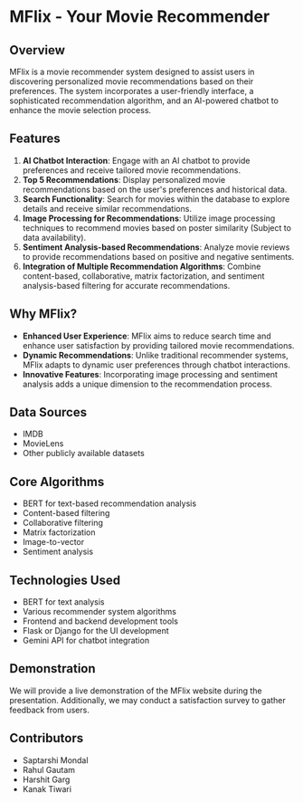 # MFlix - Your Movie Recommender

## Overview
MFlix is a movie recommender system designed to assist users in discovering personalized movie recommendations based on their preferences. The system incorporates a user-friendly interface, a sophisticated recommendation algorithm, and an AI-powered chatbot to enhance the movie selection process.

## Features
1. **AI Chatbot Interaction**: Engage with an AI chatbot to provide preferences and receive tailored movie recommendations.
2. **Top 5 Recommendations**: Display personalized movie recommendations based on the user's preferences and historical data.
3. **Search Functionality**: Search for movies within the database to explore details and receive similar recommendations.
4. **Image Processing for Recommendations**: Utilize image processing techniques to recommend movies based on poster similarity (Subject to data availability).
5. **Sentiment Analysis-based Recommendations**: Analyze movie reviews to provide recommendations based on positive and negative sentiments.
6. **Integration of Multiple Recommendation Algorithms**: Combine content-based, collaborative, matrix factorization, and sentiment analysis-based filtering for accurate recommendations.

## Why MFlix?
- **Enhanced User Experience**: MFlix aims to reduce search time and enhance user satisfaction by providing tailored movie recommendations.
- **Dynamic Recommendations**: Unlike traditional recommender systems, MFlix adapts to dynamic user preferences through chatbot interactions.
- **Innovative Features**: Incorporating image processing and sentiment analysis adds a unique dimension to the recommendation process.

## Data Sources
- IMDB
- MovieLens
- Other publicly available datasets

## Core Algorithms
- BERT for text-based recommendation analysis
- Content-based filtering
- Collaborative filtering
- Matrix factorization
- Image-to-vector
- Sentiment analysis

## Technologies Used
- BERT for text analysis
- Various recommender system algorithms
- Frontend and backend development tools
- Flask or Django for the UI development
- Gemini API for chatbot integration

## Demonstration
We will provide a live demonstration of the MFlix website during the presentation. Additionally, we may conduct a satisfaction survey to gather feedback from users.

## Contributors
- Saptarshi Mondal
- Rahul Gautam
- Harshit Garg
- Kanak Tiwari
